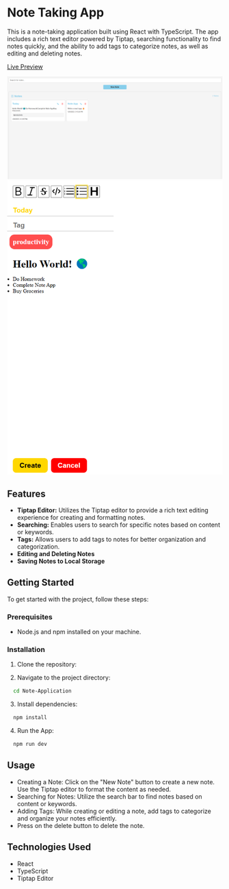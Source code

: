 # Note Taking App

This is a note-taking application built using React with TypeScript. The app includes a rich text editor powered by Tiptap, searching functionality to find notes quickly, and the ability to add tags to categorize notes, as well as editing and deleting notes.

[Live Preview](https://super-brioche-bf4e0d.netlify.app/)

![note-main](./src/screenshots/note-main.png)
![note-editor](./src/screenshots/note-editor.png)

## Features

- **Tiptap Editor:** Utilizes the Tiptap editor to provide a rich text editing experience for creating and formatting notes.
- **Searching:** Enables users to search for specific notes based on content or keywords.
- **Tags:** Allows users to add tags to notes for better organization and categorization.
- **Editing and Deleting Notes**
- **Saving Notes to Local Storage**

## Getting Started

To get started with the project, follow these steps:

### Prerequisites

- Node.js and npm installed on your machine.

### Installation

1. Clone the repository:

2. Navigate to the project directory:

```bash
  cd Note-Application

```

3. Install dependencies:

```bash
  npm install

```

4. Run the App:

```bash
  npm run dev

```

## Usage

- Creating a Note: Click on the "New Note" button to create a new note. Use the Tiptap editor to format the content as needed.
- Searching for Notes: Utilize the search bar to find notes based on content or keywords.
- Adding Tags: While creating or editing a note, add tags to categorize and organize your notes efficiently.
- Press on the delete button to delete the note.

## Technologies Used

- React
- TypeScript
- Tiptap Editor
